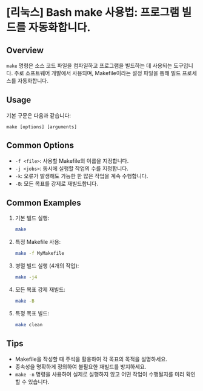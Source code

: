 # [리눅스] Bash make 사용법: 프로그램 빌드를 자동화합니다.

## Overview
`make` 명령은 소스 코드 파일을 컴파일하고 프로그램을 빌드하는 데 사용되는 도구입니다. 주로 소프트웨어 개발에서 사용되며, Makefile이라는 설정 파일을 통해 빌드 프로세스를 자동화합니다.

## Usage
기본 구문은 다음과 같습니다:
```
make [options] [arguments]
```

## Common Options
- `-f <file>`: 사용할 Makefile의 이름을 지정합니다.
- `-j <jobs>`: 동시에 실행할 작업의 수를 지정합니다.
- `-k`: 오류가 발생해도 가능한 한 많은 작업을 계속 수행합니다.
- `-B`: 모든 목표를 강제로 재빌드합니다.

## Common Examples
1. 기본 빌드 실행:
   ```bash
   make
   ```

2. 특정 Makefile 사용:
   ```bash
   make -f MyMakefile
   ```

3. 병렬 빌드 실행 (4개의 작업):
   ```bash
   make -j4
   ```

4. 모든 목표 강제 재빌드:
   ```bash
   make -B
   ```

5. 특정 목표 빌드:
   ```bash
   make clean
   ```

## Tips
- Makefile을 작성할 때 주석을 활용하여 각 목표의 목적을 설명하세요.
- 종속성을 명확하게 정의하여 불필요한 재빌드를 방지하세요.
- `make -n` 명령을 사용하여 실제로 실행하지 않고 어떤 작업이 수행될지를 미리 확인할 수 있습니다.
